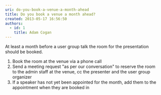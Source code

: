 ```yaml
---
uri: do-you-book-a-venue-a-month-ahead
title: Do you book a venue a month ahead?
created: 2013-05-17 16:56:50
authors:
  - id: 1
    title: Adam Cogan
---
```





<span class='intro'> <p>At least a month before a user group talk the room for the presentation should be booked.​</p> </span>

<ol><li>Book the room at the venue via a phone call</li><li>Send a meeting request &quot;​as per our conversation&quot; to reserve the room to the admin staff at the venue, cc the presenter and the user group organizer</li><li>If a speaker has not yet been appointed for the month, add them to the appointment when they are booked in</li></ol>


